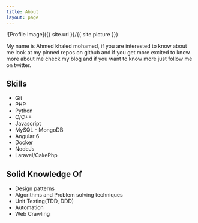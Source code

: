 ```yaml
---
title: About
layout: page
---
```

![Profile Image]({{ site.url }}/{{ site.picture }})

<p>My name is Ahmed khaled mohamed, if you are interested to know about me look at my pinned repos on github and if you get more excited to know more 
about me check my blog and if you want to know more just follow me on twitter.</p>


<h2>Skills</h2>

<ul class="skill-list">
	<li>Git</li>
	<li>PHP</li>
	<li>Python</li>
	<li>C/C++</li>
	<li>Javascript</li>
	<li>MySQL - MongoDB</li>
	<li>Angular 6</li>
	<li>Docker</li>
	<li>NodeJs</li>
	<li>Laravel/CakePhp</li>
</ul>

<h2>Solid Knowledge Of</h2>
<ul>
	<li>Design patterns</li>
	<li>Algorithms and Problem solving techniques</li>
	<li>Unit Testing(TDD, DDD)</li>
	<li>Automation</li>
	<li>Web Crawling</li>
</ul>
